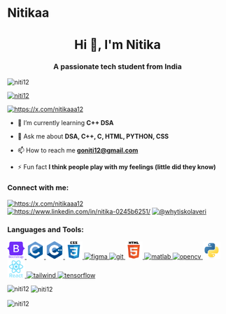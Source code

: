 # Nitikaa
<h1 align="center">Hi 👋, I'm Nitika</h1>
<h3 align="center">A passionate tech student from India</h3>

<p align="left"> <img src="https://komarev.com/ghpvc/?username=niti12&label=Profile%20views&color=0e75b6&style=flat" alt="niti12" /> </p>

<p align="left"> <a href="https://github.com/ryo-ma/github-profile-trophy"><img src="https://github-profile-trophy.vercel.app/?username=niti12" alt="niti12" /></a> </p>

<p align="left"> <a href="https://twitter.com/https://x.com/nitikaaa12" target="blank"><img src="https://img.shields.io/twitter/follow/https://x.com/nitikaaa12?logo=twitter&style=for-the-badge" alt="https://x.com/nitikaaa12" /></a> </p>

- 🌱 I’m currently learning **C++ DSA**

- 💬 Ask me about **DSA, C++, C, HTML, PYTHON, CSS**

- 📫 How to reach me **goniti12@gmail.com**

- ⚡ Fun fact **I think people play with my feelings (little did they know)**

<h3 align="left">Connect with me:</h3>
<p align="left">
<a href="https://twitter.com/https://x.com/nitikaaa12" target="blank"><img align="center" src="https://raw.githubusercontent.com/rahuldkjain/github-profile-readme-generator/master/src/images/icons/Social/twitter.svg" alt="https://x.com/nitikaaa12" height="30" width="40" /></a>
<a href="https://linkedin.com/in/https://www.linkedin.com/in/nitika-0245b6251/" target="blank"><img align="center" src="https://raw.githubusercontent.com/rahuldkjain/github-profile-readme-generator/master/src/images/icons/Social/linked-in-alt.svg" alt="https://www.linkedin.com/in/nitika-0245b6251/" height="30" width="40" /></a>
<a href="https://instagram.com/@whytiskolaveri" target="blank"><img align="center" src="https://raw.githubusercontent.com/rahuldkjain/github-profile-readme-generator/master/src/images/icons/Social/instagram.svg" alt="@whytiskolaveri" height="30" width="40" /></a>
</p>

<h3 align="left">Languages and Tools:</h3>
<p align="left"> <a href="https://getbootstrap.com" target="_blank" rel="noreferrer"> <img src="https://raw.githubusercontent.com/devicons/devicon/master/icons/bootstrap/bootstrap-plain-wordmark.svg" alt="bootstrap" width="40" height="40"/> </a> <a href="https://www.cprogramming.com/" target="_blank" rel="noreferrer"> <img src="https://raw.githubusercontent.com/devicons/devicon/master/icons/c/c-original.svg" alt="c" width="40" height="40"/> </a> <a href="https://www.w3schools.com/cpp/" target="_blank" rel="noreferrer"> <img src="https://raw.githubusercontent.com/devicons/devicon/master/icons/cplusplus/cplusplus-original.svg" alt="cplusplus" width="40" height="40"/> </a> <a href="https://www.w3schools.com/css/" target="_blank" rel="noreferrer"> <img src="https://raw.githubusercontent.com/devicons/devicon/master/icons/css3/css3-original-wordmark.svg" alt="css3" width="40" height="40"/> </a> <a href="https://www.figma.com/" target="_blank" rel="noreferrer"> <img src="https://www.vectorlogo.zone/logos/figma/figma-icon.svg" alt="figma" width="40" height="40"/> </a> <a href="https://git-scm.com/" target="_blank" rel="noreferrer"> <img src="https://www.vectorlogo.zone/logos/git-scm/git-scm-icon.svg" alt="git" width="40" height="40"/> </a> <a href="https://www.w3.org/html/" target="_blank" rel="noreferrer"> <img src="https://raw.githubusercontent.com/devicons/devicon/master/icons/html5/html5-original-wordmark.svg" alt="html5" width="40" height="40"/> </a> <a href="https://www.mathworks.com/" target="_blank" rel="noreferrer"> <img src="https://upload.wikimedia.org/wikipedia/commons/2/21/Matlab_Logo.png" alt="matlab" width="40" height="40"/> </a> <a href="https://opencv.org/" target="_blank" rel="noreferrer"> <img src="https://www.vectorlogo.zone/logos/opencv/opencv-icon.svg" alt="opencv" width="40" height="40"/> </a> <a href="https://www.python.org" target="_blank" rel="noreferrer"> <img src="https://raw.githubusercontent.com/devicons/devicon/master/icons/python/python-original.svg" alt="python" width="40" height="40"/> </a> <a href="https://reactjs.org/" target="_blank" rel="noreferrer"> <img src="https://raw.githubusercontent.com/devicons/devicon/master/icons/react/react-original-wordmark.svg" alt="react" width="40" height="40"/> </a> <a href="https://tailwindcss.com/" target="_blank" rel="noreferrer"> <img src="https://www.vectorlogo.zone/logos/tailwindcss/tailwindcss-icon.svg" alt="tailwind" width="40" height="40"/> </a> <a href="https://www.tensorflow.org" target="_blank" rel="noreferrer"> <img src="https://www.vectorlogo.zone/logos/tensorflow/tensorflow-icon.svg" alt="tensorflow" width="40" height="40"/> </a> </p>

<p><img align="left" src="https://github-readme-stats.vercel.app/api/top-langs?username=niti12&show_icons=true&locale=en&layout=compact" alt="niti12" /></p>

<p>&nbsp;<img align="center" src="https://github-readme-stats.vercel.app/api?username=niti12&show_icons=true&locale=en" alt="niti12" /></p>

<p><img align="center" src="https://github-readme-streak-stats.herokuapp.com/?user=niti12&" alt="niti12" /></p>
